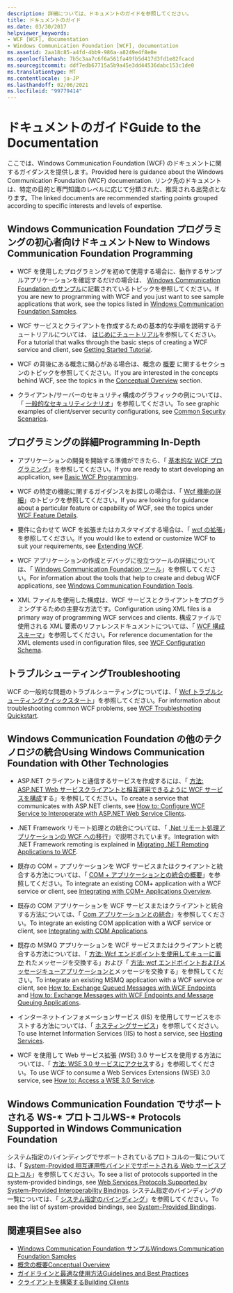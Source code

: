 ```yaml
---
description: 詳細については、ドキュメントのガイドを参照してください。
title: ドキュメントのガイド
ms.date: 03/30/2017
helpviewer_keywords:
- WCF [WCF], documentation
- Windows Communication Foundation [WCF], documentation
ms.assetid: 2aa18c85-a4fd-4bb9-986a-a8249e4f8e0e
ms.openlocfilehash: 7b5c3aa7c6f6a561fa49fb5d417d3fd1e82fcacd
ms.sourcegitcommit: ddf7edb67715a5b9a45e3dd44536dabc153c1de0
ms.translationtype: MT
ms.contentlocale: ja-JP
ms.lasthandoff: 02/06/2021
ms.locfileid: "99779414"
---
```

# <a name="guide-to-the-documentation"></a><span data-ttu-id="b3a87-103">ドキュメントのガイド</span><span class="sxs-lookup"><span data-stu-id="b3a87-103">Guide to the Documentation</span></span>

<span data-ttu-id="b3a87-104">ここでは、Windows Communication Foundation (WCF) のドキュメントに関するガイダンスを提供します。</span><span class="sxs-lookup"><span data-stu-id="b3a87-104">Provided here is guidance about the Windows Communication Foundation (WCF) documentation.</span></span> <span data-ttu-id="b3a87-105">リンク先のドキュメントは、特定の目的と専門知識のレベルに応じて分類された、推奨される出発点となります。</span><span class="sxs-lookup"><span data-stu-id="b3a87-105">The linked documents are recommended starting points grouped according to specific interests and levels of expertise.</span></span>  
  
## <a name="new-to-windows-communication-foundation-programming"></a><span data-ttu-id="b3a87-106">Windows Communication Foundation プログラミングの初心者向けドキュメント</span><span class="sxs-lookup"><span data-stu-id="b3a87-106">New to Windows Communication Foundation Programming</span></span>  
  
- <span data-ttu-id="b3a87-107">WCF を使用したプログラミングを初めて使用する場合に、動作するサンプルアプリケーションを確認するだけの場合は、 [Windows Communication Foundation のサンプル](./samples/index.md)に記載されているトピックを参照してください。</span><span class="sxs-lookup"><span data-stu-id="b3a87-107">If you are new to programming with WCF and you just want to see sample applications that work, see the topics listed in [Windows Communication Foundation Samples](./samples/index.md).</span></span>  
  
- <span data-ttu-id="b3a87-108">WCF サービスとクライアントを作成するための基本的な手順を説明するチュートリアルについては、 [はじめにチュートリアル](getting-started-tutorial.md)を参照してください。</span><span class="sxs-lookup"><span data-stu-id="b3a87-108">For a tutorial that walks through the basic steps of creating a WCF service and client, see [Getting Started Tutorial](getting-started-tutorial.md).</span></span>  
  
- <span data-ttu-id="b3a87-109">WCF の背後にある概念に関心がある場合は、概念の [概要](conceptual-overview.md) に関するセクションのトピックを参照してください。</span><span class="sxs-lookup"><span data-stu-id="b3a87-109">If you are interested in the concepts behind WCF, see the topics in the [Conceptual Overview](conceptual-overview.md) section.</span></span>  
  
- <span data-ttu-id="b3a87-110">クライアント/サーバーのセキュリティ構成のグラフィックの例については、「 [一般的なセキュリティシナリオ](./feature-details/common-security-scenarios.md)」を参照してください。</span><span class="sxs-lookup"><span data-stu-id="b3a87-110">To see graphic examples of client/server security configurations, see [Common Security Scenarios](./feature-details/common-security-scenarios.md).</span></span>  
  
## <a name="programming-in-depth"></a><span data-ttu-id="b3a87-111">プログラミングの詳細</span><span class="sxs-lookup"><span data-stu-id="b3a87-111">Programming In-Depth</span></span>  
  
- <span data-ttu-id="b3a87-112">アプリケーションの開発を開始する準備ができたら、「 [基本的な WCF プログラミング](basic-wcf-programming.md)」を参照してください。</span><span class="sxs-lookup"><span data-stu-id="b3a87-112">If you are ready to start developing an application, see [Basic WCF Programming](basic-wcf-programming.md).</span></span>  
  
- <span data-ttu-id="b3a87-113">WCF の特定の機能に関するガイダンスをお探しの場合は、「 [Wcf 機能の詳細](./feature-details/index.md)」のトピックを参照してください。</span><span class="sxs-lookup"><span data-stu-id="b3a87-113">If you are looking for guidance about a particular feature or capability of WCF, see the topics under [WCF Feature Details](./feature-details/index.md).</span></span>  
  
- <span data-ttu-id="b3a87-114">要件に合わせて WCF を拡張またはカスタマイズする場合は、「 [wcf の拡張](./extending/index.md)」を参照してください。</span><span class="sxs-lookup"><span data-stu-id="b3a87-114">If you would like to extend or customize WCF to suit your requirements, see [Extending WCF](./extending/index.md).</span></span>  
  
- <span data-ttu-id="b3a87-115">WCF アプリケーションの作成とデバッグに役立つツールの詳細については、「 [Windows Communication Foundation ツール](tools.md)」を参照してください。</span><span class="sxs-lookup"><span data-stu-id="b3a87-115">For information about the tools that help to create and debug WCF applications, see [Windows Communication Foundation Tools](tools.md).</span></span>  
  
- <span data-ttu-id="b3a87-116">XML ファイルを使用した構成は、WCF サービスとクライアントをプログラミングするための主要な方法です。</span><span class="sxs-lookup"><span data-stu-id="b3a87-116">Configuration using XML files is a primary way of programming WCF services and clients.</span></span> <span data-ttu-id="b3a87-117">構成ファイルで使用される XML 要素のリファレンスドキュメントについては、「 [WCF 構成スキーマ](../configure-apps/file-schema/wcf/index.md)」を参照してください。</span><span class="sxs-lookup"><span data-stu-id="b3a87-117">For reference documentation for the XML elements used in configuration files, see [WCF Configuration Schema](../configure-apps/file-schema/wcf/index.md).</span></span>  
  
## <a name="troubleshooting"></a><span data-ttu-id="b3a87-118">トラブルシューティング</span><span class="sxs-lookup"><span data-stu-id="b3a87-118">Troubleshooting</span></span>  

 <span data-ttu-id="b3a87-119">WCF の一般的な問題のトラブルシューティングについては、「 [Wcf トラブルシューティングクイックスタート](wcf-troubleshooting-quickstart.md)」を参照してください。</span><span class="sxs-lookup"><span data-stu-id="b3a87-119">For information about troubleshooting common WCF problems, see [WCF Troubleshooting Quickstart](wcf-troubleshooting-quickstart.md).</span></span>  
  
## <a name="using-windows-communication-foundation-with-other-technologies"></a><span data-ttu-id="b3a87-120">Windows Communication Foundation の他のテクノロジの統合</span><span class="sxs-lookup"><span data-stu-id="b3a87-120">Using Windows Communication Foundation with Other Technologies</span></span>  
  
- <span data-ttu-id="b3a87-121">ASP.NET クライアントと通信するサービスを作成するには、「 [方法: ASP.NET Web サービスクライアントと相互運用できるように WCF サービスを構成](./feature-details/config-wcf-service-with-aspnet-web-service.md)する」を参照してください。</span><span class="sxs-lookup"><span data-stu-id="b3a87-121">To create a service that communicates with ASP.NET clients, see [How to: Configure WCF Service to Interoperate with ASP.NET Web Service Clients](./feature-details/config-wcf-service-with-aspnet-web-service.md).</span></span>  
  
- <span data-ttu-id="b3a87-122">.NET Framework リモート処理との統合については、「 [.Net リモート処理アプリケーションの WCF への移行](./feature-details/migrating-net-remoting-applications-to-wcf.md)」で説明されています。</span><span class="sxs-lookup"><span data-stu-id="b3a87-122">Integration with .NET Framework remoting is explained in [Migrating .NET Remoting Applications to WCF](./feature-details/migrating-net-remoting-applications-to-wcf.md).</span></span>  
  
- <span data-ttu-id="b3a87-123">既存の COM + アプリケーションを WCF サービスまたはクライアントと統合する方法については、「 [COM + アプリケーションとの統合の概要](./feature-details/integrating-with-com-plus-applications-overview.md)」を参照してください。</span><span class="sxs-lookup"><span data-stu-id="b3a87-123">To integrate an existing COM+ application with a WCF service or client, see [Integrating with COM+ Applications Overview](./feature-details/integrating-with-com-plus-applications-overview.md).</span></span>  
  
- <span data-ttu-id="b3a87-124">既存の COM アプリケーションを WCF サービスまたはクライアントと統合する方法については、「 [Com アプリケーションとの統合](./feature-details/integrating-with-com-applications.md)」を参照してください。</span><span class="sxs-lookup"><span data-stu-id="b3a87-124">To integrate an existing COM application with a WCF service or client, see [Integrating with COM Applications](./feature-details/integrating-with-com-applications.md).</span></span>  
  
- <span data-ttu-id="b3a87-125">既存の MSMQ アプリケーションを WCF サービスまたはクライアントと統合する方法については、「 [方法: Wcf エンドポイントを使用してキューに置か](./feature-details/how-to-exchange-queued-messages-with-wcf-endpoints.md) れたメッセージを交換する」および「 [方法: wcf エンドポイントおよびメッセージキューアプリケーションと](./feature-details/how-to-exchange-messages-with-wcf-endpoints-and-message-queuing-applications.md)メッセージを交換する」を参照してください。</span><span class="sxs-lookup"><span data-stu-id="b3a87-125">To integrate an existing MSMQ application with a WCF service or client, see [How to: Exchange Queued Messages with WCF Endpoints](./feature-details/how-to-exchange-queued-messages-with-wcf-endpoints.md) and [How to: Exchange Messages with WCF Endpoints and Message Queuing Applications](./feature-details/how-to-exchange-messages-with-wcf-endpoints-and-message-queuing-applications.md).</span></span>  
  
- <span data-ttu-id="b3a87-126">インターネットインフォメーションサービス (IIS) を使用してサービスをホストする方法については、「 [ホスティングサービス](hosting-services.md)」を参照してください。</span><span class="sxs-lookup"><span data-stu-id="b3a87-126">To use Internet Information Services (IIS) to host a service, see [Hosting Services](hosting-services.md).</span></span>  
  
- <span data-ttu-id="b3a87-127">WCF を使用して Web サービス拡張 (WSE) 3.0 サービスを使用する方法については、「 [方法: WSE 3.0 サービスにアクセス](./feature-details/how-to-access-a-wse-3-0-service-with-a-wcf-client.md)する」を参照してください。</span><span class="sxs-lookup"><span data-stu-id="b3a87-127">To use WCF to consume a Web Services Extensions (WSE) 3.0 service, see [How to: Access a WSE 3.0 Service](./feature-details/how-to-access-a-wse-3-0-service-with-a-wcf-client.md).</span></span>  
  
## <a name="ws--protocols-supported-in-windows-communication-foundation"></a><span data-ttu-id="b3a87-128">Windows Communication Foundation でサポートされる WS-\* プロトコル</span><span class="sxs-lookup"><span data-stu-id="b3a87-128">WS-\* Protocols Supported in Windows Communication Foundation</span></span>  

 <span data-ttu-id="b3a87-129">システム指定のバインディングでサポートされているプロトコルの一覧については、「 [System-Provided 相互運用性バインドでサポートされる Web サービスプロトコル](./feature-details/web-services-protocols-supported-by-system-provided-interoperability-bindings.md)」を参照してください。</span><span class="sxs-lookup"><span data-stu-id="b3a87-129">To see a list of protocols supported in the system-provided bindings, see [Web Services Protocols Supported by System-Provided Interoperability Bindings](./feature-details/web-services-protocols-supported-by-system-provided-interoperability-bindings.md).</span></span> <span data-ttu-id="b3a87-130">システム指定のバインディングの一覧については、「 [システム指定のバインディング](system-provided-bindings.md)」を参照してください。</span><span class="sxs-lookup"><span data-stu-id="b3a87-130">To see the list of system-provided bindings, see [System-Provided Bindings](system-provided-bindings.md).</span></span>  
  
## <a name="see-also"></a><span data-ttu-id="b3a87-131">関連項目</span><span class="sxs-lookup"><span data-stu-id="b3a87-131">See also</span></span>

- [<span data-ttu-id="b3a87-132">Windows Communication Foundation サンプル</span><span class="sxs-lookup"><span data-stu-id="b3a87-132">Windows Communication Foundation Samples</span></span>](./samples/index.md)
- [<span data-ttu-id="b3a87-133">概念の概要</span><span class="sxs-lookup"><span data-stu-id="b3a87-133">Conceptual Overview</span></span>](conceptual-overview.md)
- [<span data-ttu-id="b3a87-134">ガイドラインと最適な使用方法</span><span class="sxs-lookup"><span data-stu-id="b3a87-134">Guidelines and Best Practices</span></span>](guidelines-and-best-practices.md)
- [<span data-ttu-id="b3a87-135">クライアントを構築する</span><span class="sxs-lookup"><span data-stu-id="b3a87-135">Building Clients</span></span>](building-clients.md)
